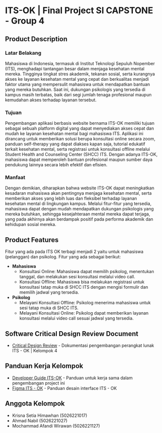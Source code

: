 # ITS-OK | Final Project SI CAPSTONE - Group 4

## Product Description

### Latar Belakang

Mahasiswa di Indonesia, termasuk di Institut Teknologi Sepuluh Nopember (ITS), menghadapi tantangan besar dalam menjaga kesehatan mental mereka. Tingginya tingkat stres akademik, tekanan sosial, serta kurangnya akses ke layanan kesehatan mental yang cepat dan berkualitas menjadi faktor utama yang mempersulit mahasiswa untuk mendapatkan bantuan yang mereka butuhkan. Saat ini, dukungan psikologis yang tersedia di kampus masih terbatas, baik dari segi jumlah tenaga profesional maupun kemudahan akses terhadap layanan tersebut.

### Tujuan

Pengembangan aplikasi berbasis website bernama ITS-OK memiliki tujuan sebagai sebuah platform digital yang dapat menyediakan akses cepat dan mudah ke layanan kesehatan mental bagi mahasiswa ITS. Aplikasi ini dirancang untuk memberikan solusi berupa konsultasi online secara zoom, panduan self-therapy yang dapat diakses kapan saja, tutorial edukatif terkait kesehatan mental, serta registrasi untuk konsultasi offline melalui Student Health and Counseling Center (SHCC) ITS. Dengan adanya ITS-OK, mahasiswa dapat memperoleh bantuan profesional maupun sumber daya pendukung lainnya secara lebih efektif dan efisien.

### Manfaat

Dengan demikian, diharapkan bahwa website ITS-OK dapat meningkatkan kesadaran mahasiswa akan pentingnya menjaga kesehatan mental, serta memberikan akses yang lebih luas dan fleksibel terhadap layanan kesehatan mental di lingkungan kampus. Melalui fitur-fitur yang tersedia, mahasiswa dapat dengan mudah mendapatkan dukungan psikologis yang mereka butuhkan, sehingga kesejahteraan mental mereka dapat terjaga, yang pada akhirnya akan berdampak positif pada performa akademik dan kehidupan sosial mereka.

## Product Features

Fitur yang ada pada ITS OK terbagi menjadi 2 yaitu untuk mahasiswa (pelanggan) dan psikolog. Fitur yang ada sebagai berikut:

- **Mahasiswa**
  - Konsultasi Online: Mahasiswa dapat memilih psikolog, menentukan tanggal, dan melakukan sesi konsultasi melalui video call.
  - Konsultasi Offline: Mahasiswa bisa melakukan registrasi untuk konsultasi tatap muka di SHCC ITS dengan mengisi formulir dan memilih jadwal yang tersedia.
- **Psikolog**
  - Melayani Konsultasi Offline: Psikolog menerima mahasiswa untuk sesi tatap muka di SHCC ITS.
  - Melayani Konsultasi Online: Psikolog dapat memberikan layanan konsultasi melalui video call sesuai jadwal yang tersedia.

## Software Critical Design Review Document

- [Critical Design Review](https://docs.google.com/document/d/1FvYT7zugVXLkxKQNssm7Zgkfx_g-ZMrpt7iK2wCjMUU/edit?tab=t.0) - Dokumentasi pengembangan perangkat lunak ITS - OK | Kelompok 4

## Panduan Kerja Kelompok

- [Developer Guide ITS-OK](https://docs.google.com/document/d/1lO-9_ct93S7_4YcGZr-u6OrPP089U6FhWn4IYKcEvNk/edit?tab=t.yg98af1d6vgq) - Panduan untuk kerja sama dalam pengembangan project ini
- [Figma ITS - OK](https://www.figma.com/design/479BainNxpqY76oOU37VLs/Main-Website-Design-%7C-ITS---OK?node-id=324-6550&p=f&m=dev) - Panduan desain interface ITS - OK

## Anggota Kelompok

- Krisna Setia Himawhan (5026221017)
- Ahmad Nabil (5026221027)
- Mochammad Afandi Wirawan (5026221127)
